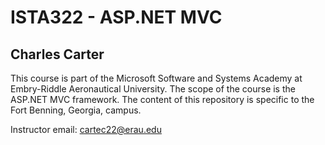 # ISTA322 - ASP.NET MVC

## Charles Carter

This course is part of the Microsoft Software and Systems Academy at Embry-Riddle Aeronautical University. The scope of the course is the ASP.NET MVC framework. The content of this repository is specific to the Fort Benning, Georgia, campus. 

Instructor email: cartec22@erau.edu
